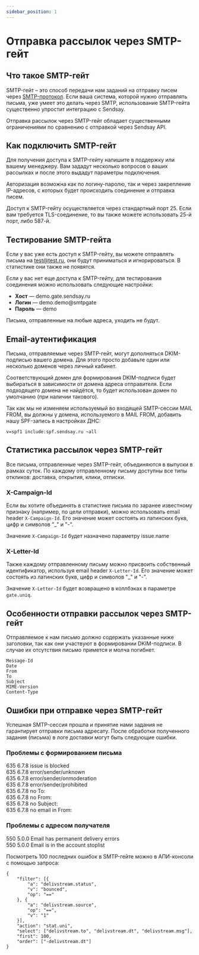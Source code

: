 ```yaml
---
sidebar_position: 1
---
```


# Отправка рассылок через SMTP-гейт

## Что такое SMTP-гейт
SMTP-гейт – это способ передачи нам заданий на отправку писем через [SMTP-протокол](https://ru.wikipedia.org/wiki/SMTP). Если ваша система, которой нужно отправлять письма, уже умеет это делать через SMTP, использование SMTP-гейта существенно упростит интеграцию с Sendsay.

Отправка рассылок через SMTP-гейт обладает существенными ограничениями по сравнению с отправкой через Sendsay API.

## Как подключить SMTP-гейт
Для получения доступа к SMTP-гейту напишите в поддержку или вашему менеджеру. Вам зададут несколько вопросов о ваших рассылках и после этого выдадут параметры подключения.

Авторизация возможна как по логину-паролю, так и через закрепление IP-адресов, с которых будет происходить соединение и отправка писем.

Доступ к SMTP-гейту осуществляется через стандартный порт 25. Если вам требуется TLS-соединение, то вы также можете использовать 25-й порт, либо 587-й.

## Тестирование SMTP-гейта
Если у вас уже есть доступ к  SMTP-гейту, вы можете отправлять письма на test@test.ru, они будут приниматься и игнорироваться. В статистике они также не появятся.

Если у вас нет еще доступа к SMTP-гейту, для тестирования соединения можно использовать следующие настройки:
- **Хост** — demo.gate.sendsay.ru
- **Логин** — demo.demo@smtpgate 
- **Пароль** — demo

Письма, отправленные на любые адреса, уходить не будут.

## Email-аутентификация
Письма, отправляемые через SMTP-гейт, могут дополняться DKIM-подписью вашего домена. Для этого просто добавьте один или несколько доменов через личный кабинет. 

Соответствующий домен для формирования DKIM-подписи будет выбираться в зависимости от домена адреса отправителя. Если подходящего домена не найдётся, то будет использован домен по умолчанию (при наличии такового).

Так как мы не изменяем используемый во входящей SMTP-сессии MAIL FROM, вы должны у домена, используемого в MAIL FROM, добавить нашу SPF-запись в настройках ДНС:
```
v=spf1 include:spf.sendsay.ru ~all
```

## Статистика рассылок через SMTP-гейт
Все письма, отправленные через SMTP-гейт, объединяются в выпуски в рамках суток. По каждому отправленному письму доступны все типы откликов: доставка, открытия, клики, отписки.

### X-Campaign-Id
Если вы хотите объединять в статистике письма по заранее известному признаку (например, по цели отправки), можно использовать email header `X-Campaign-Id`. Его значение может состоять из латинских букв, цифр и символов "_" и "-". 

Значение `X-Campaign-Id` будет назначено параметру issue.name 

### X-Letter-Id
Также каждому отправленному письму можно присвоить собственный идентификатор, используя email header `X-Letter-Id`. Его значение может состоять из латинских букв, цифр и символов "_" и "-".

Значение `X-Letter-Id` будет возвращено в коллбэках в параметре `gate.uniq`.

## Особенности отправки рассылок через SMTP-гейт
Отправляемое к нам письмо должно содержать указанные ниже заголовки, так как они участвуют в формировании DKIM-подписи. В случае их отсутствия письмо примется и молча погибнет.
```
Message-Id 
Date 
From 
To 
Subject 
MIME-Version 
Content-Type
```

## Ошибки при отправке через SMTP-гейт
Успешная SMTP-сессия прошла и принятие нами задания не гарантирует отправки письма адресату. После обработки полученного задания (письма) в логе доставки могут быть следующие ошибки.

### Проблемы с формированием письма
635 6.7.8 issue is blocked <br/>
635 6.7.8 error/sender/unknown <br/>
635 6.7.8 error/sender/onmoderation <br/>
635 6.7.8 error/sender/prohibited <br/>
635 6.7.8 no To: <br/>
635 6.7.8 no From: <br/>
635 6.7.8 no Subject: <br/>
635 6.7.8 no email in From: <br/>

### Проблемы с адресом получателя
550 5.0.0 Email has permanent delivery errors <br/>
550 5.0.0 Email is in the account stoplist <br/>

Посмотреть 100 последних ошибок в SMTP-гейте можно в АПИ-консоли с помощью запроса:
```
{
	"filter": [{
		"a": "delivstream.status",
		"v": "bounced",
		"op": "=="
	}, {
		"a": "delivstream.source",
		"op": "==",
		"v": "1"
	}],
	"action": "stat.uni",
	"select": ["delivstream.to", "delivstream.dt", "delivstream.msg"],
	"first": 100,
	"order": ["-delivstream.dt"]
}
```